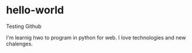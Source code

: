 # hello-world
Testing Github

I'm learnig hwo to program in python for web. I love technologies and new chalenges.
